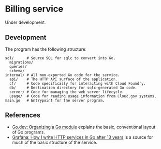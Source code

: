 # Billing service

Under development.

## Development

The program has the following structure:

```
sql/      # Source SQL for sqlc to convert into Go.
  migrations/
  queries/
  schema/
internal/ # All non-exported Go code for the service.
  api/    # The HTTP API surface of the application.
  cf/     # Code specifically for interacting with Cloud Foundry.
  db/     # Destination directory for sqlc-generated Go code.
  server/ # Code for managing the web server lifecycle.
  usage/  # Code for reading usage information from Cloud.gov systems.
main.go   # Entrypoint for the server program.
```

## References

- [Go.dev: Organizing a Go module](https://go.dev/doc/modules/layout) explains the basic, conventional layout of Go programs.
- [Grafana: How I write HTTP services in Go after 13 years](https://grafana.com/blog/2024/02/09/how-i-write-http-services-in-go-after-13-years) is a source for much of the basic structure of the service.
